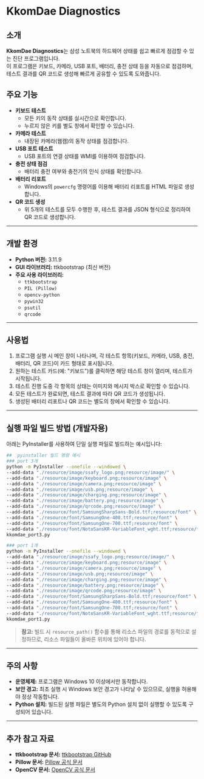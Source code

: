 
# KkomDae Diagnostics

## 소개
**KkomDae Diagnostics**는 삼성 노트북의 하드웨어 상태를 쉽고 빠르게 점검할 수 있는 진단 프로그램입니다.  
이 프로그램은 키보드, 카메라, USB 포트, 배터리, 충전 상태 등을 자동으로 점검하며, 테스트 결과를 QR 코드로 생성해 빠르게 공유할 수 있도록 도와줍니다.


## 주요 기능

- **키보드 테스트**
  - 모든 키의 동작 상태를 실시간으로 확인합니다.
  - 누르지 않은 키를 별도 창에서 확인할 수 있습니다.
- **카메라 테스트**
  - 내장된 카메라(웹캠)의 동작 상태를 점검합니다.
- **USB 포트 테스트**
  - USB 포트의 연결 상태를 WMI를 이용하여 점검합니다.
- **충전 상태 점검**
  - 배터리 충전 여부와 충전기의 인식 상태를 확인합니다.
- **배터리 리포트**
  - Windows의 `powercfg` 명령어를 이용해 배터리 리포트를 HTML 파일로 생성합니다.
- **QR 코드 생성**
  - 위 5개의 테스트를 모두 수행한 후, 테스트 결과를 JSON 형식으로 정리하여 QR 코드로 생성합니다.

---

## 개발 환경

- **Python 버전:** 3.11.9
- **GUI 라이브러리:** ttkbootstrap (최신 버전)
- **주요 사용 라이브러리:**
  - `ttkbootstrap`
  - `PIL (Pillow)`
  - `opencv-python`
  - `pywin32`
  - `psutil`
  - `qrcode`

---

## 사용법

1. 프로그램 실행 시 메인 창이 나타나며, 각 테스트 항목(키보드, 카메라, USB, 충전, 배터리, QR 코드)이 카드 형태로 표시됩니다.
2. 원하는 테스트 카드(예: "키보드")를 클릭하면 해당 테스트 창이 열리며, 테스트가 시작됩니다.
3. 테스트 진행 도중 각 항목의 상태는 이미지와 메시지 박스로 확인할 수 있습니다.
4. 모든 테스트가 완료되면, 테스트 결과에 따라 QR 코드가 생성됩니다.
5. 생성된 배터리 리포트나 QR 코드는 별도의 창에서 확인할 수 있습니다.

---

## 실행 파일 빌드 방법 (개발자용)

아래는 PyInstaller를 사용하여 단일 실행 파일로 빌드하는 예시입니다:

```bash
##  pyinstaller 빌드 명령 예시
### port 3개
python -m PyInstaller --onefile --windowed \
--add-data "./resource/image/ssafy_logo.png;resource/image/" \
--add-data "./resource/image/keyboard.png;resource/image" \
--add-data "./resource/image/camera.png;resource/image" \
--add-data "./resource/image/usb.png;resource/image" \
--add-data "./resource/image/charging.png;resource/image" \
--add-data "./resource/image/battery.png;resource/image" \
--add-data "./resource/image/qrcode.png;resource/image" \
--add-data "./resource/font/SamsungSharpSans-Bold.ttf;resource/font" \
--add-data "./resource/font/SamsungOne-400.ttf;resource/font" \
--add-data "./resource/font/SamsungOne-700.ttf;resource/font" \
--add-data "./resource/font/NotoSansKR-VariableFont_wght.ttf;resource/font" \
kkomdae_port3.py
```
```bash
### port 1개
python -m PyInstaller --onefile --windowed \
--add-data "./resource/image/ssafy_logo.png;resource/image/" \
--add-data "./resource/image/keyboard.png;resource/image" \
--add-data "./resource/image/camera.png;resource/image" \
--add-data "./resource/image/usb.png;resource/image" \
--add-data "./resource/image/charging.png;resource/image" \
--add-data "./resource/image/battery.png;resource/image" \
--add-data "./resource/image/qrcode.png;resource/image" \
--add-data "./resource/font/SamsungSharpSans-Bold.ttf;resource/font" \
--add-data "./resource/font/SamsungOne-400.ttf;resource/font" \
--add-data "./resource/font/SamsungOne-700.ttf;resource/font" \
--add-data "./resource/font/NotoSansKR-VariableFont_wght.ttf;resource/font" \
kkomdae_port1.py
```

> **참고:** 빌드 시 `resource_path()` 함수를 통해 리소스 파일의 경로를 동적으로 설정하므로, 리소스 파일들이 올바른 위치에 있어야 합니다.

---

## 주의 사항

- **운영체제:** 프로그램은 Windows 10 이상에서만 동작합니다.
- **보안 경고:** 최초 실행 시 Windows 보안 경고가 나타날 수 있으므로, 실행을 허용해야 정상 작동합니다.
- **Python 설치:** 빌드된 실행 파일은 별도의 Python 설치 없이 실행할 수 있도록 구성되어 있습니다.

---

## 추가 참고 자료

- **ttkbootstrap 문서:** [ttkbootstrap GitHub](https://github.com/israel-dryer/ttkbootstrap)
- **Pillow 문서:** [Pillow 공식 문서](https://pillow.readthedocs.io/)
- **OpenCV 문서:** [OpenCV 공식 문서](https://docs.opencv.org/)
